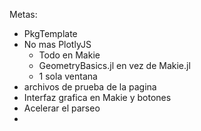 Metas:
- PkgTemplate
- No mas PlotlyJS
	-  Todo en Makie
    - GeometryBasics.jl en vez de Makie.jl
	- 1 sola ventana
- archivos de prueba de la pagina
-  Interfaz grafica en Makie y botones
- Acelerar el parseo
- 


